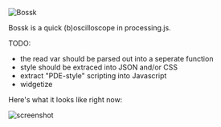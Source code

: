 ![Bossk](http://1.bp.blogspot.com/_6CYBbF9cbMk/SKvH2rg9oJI/AAAAAAAAAUw/DJGLFJd4LXQ/s400/Bosk5.jpg "Bossk")

Bossk is a quick (b)oscilloscope in processing.js.

TODO:

* the read var should be parsed out into a seperate function
* style should be extraced into JSON and/or CSS
* extract "PDE-style" scripting into Javascript
* widgetize

Here's what it looks like right now:

![screenshot](http://farm7.static.flickr.com/6054/6303743535_6206bf29ab.jpg)
